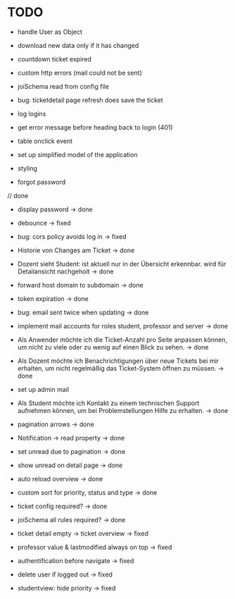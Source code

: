 # TODO

- handle User as Object

- download new data only if it has changed
- countdown ticket expired
- custom http errors (mail could not be sent)
- joiSchema read from config file
- bug: ticketdetail page refresh does save the ticket
- log logins
- get error message before heading back to login (401)
- table onclick event
- set up simplified model of the application
- styling
- forgot password

// done

- display password -> done
- debounce -> fixed
- bug: cors policy avoids log in -> fixed
- Historie von Changes am Ticket -> done
- Dozent sieht Student: ist aktuell nur in der Übersicht erkennbar. wird für Detailansicht nachgeholt -> done
- forward host domain to subdomain -> done
- token expiration -> done
- bug: email sent twice when updating -> done
- implement mail accounts for roles student, professor and server -> done
- Als Anwender möchte ich die Ticket-Anzahl pro Seite anpassen können, um nicht zu viele oder zu wenig auf einen Blick zu sehen. -> done
- Als Dozent möchte ich Benachrichtigungen über neue Tickets bei mir erhalten, um nicht regelmäßig das Ticket-System öffnen zu müssen. -> done

- set up admin mail
- Als Student möchte ich Kontakt zu einem technischen Support aufnehmen können, um bei Problemstellungen Hilfe zu erhalten. -> done
- pagination arrows -> done
- Notification -> read property -> done
- set unread due to pagination -> done
- show unread on detail page -> done
- auto reload overview -> done
- custom sort for priority, status and type -> done
- ticket config required? -> done
- joiSchema all rules required? -> done
- ticket detail empty -> ticket overview -> fixed
- professor value & lastmodified always on top -> fixed
- authentification before navigate -> fixed
- delete user if logged out -> fixed
- studentview: hide priority -> fixed
